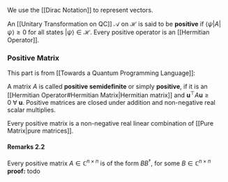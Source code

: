 We use the [[Dirac Notation]] to represent vectors.

An [[Unitary Transformation on QC]] $\mathcal{A}$ on $\mathcal{H}$ is said to be **positive** if $\langle\psi|A|\psi\rangle\geq0$ for all states $|\psi\rangle\in\mathcal{H}$. 
Every positive operator is an [[Hermitian Operator]]. 
### Positive Matrix
This part is from [[Towards a Quantum Programming Language]]:

A matrix $A$ is called **positive semidefinite** or simply **positive**, if it is an [[Hermitian Operator#Hermitian Matrix|Hermitian matrix]] and $\mathbf{u}^\top A\mathbf{u} \geq 0\ \forall\ \mathbf{u}$.
Positive matrices are closed under addition and non-negative real scalar multiplies. 

Every positive matrix is a non-negative real linear combination of [[Pure Matrix|pure matrices]]. 
#### Remarks 2.2
Every positive matrix $A\in \mathbb{C}^{n\times n}$ is of the form $BB^\dagger$, for some $B\in \mathbb{C}^{n\times n}$ 
**proof:** todo